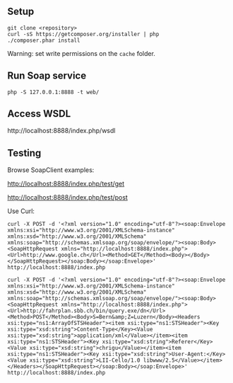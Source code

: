 ## Setup

```
git clone <repository>
curl -sS https://getcomposer.org/installer | php
./composer.phar install
```
Warning: set write permissions on the `cache` folder.

## Run Soap service

```
php -S 127.0.0.1:8888 -t web/
```

## Access WSDL

http://localhost:8888/index.php/wsdl

## Testing

Browse SoapClient examples:

[http://localhost:8888/index.php/test/get](http://localhost:8888/index.php/test/get)

[http://localhost:8888/index.php/test/post](http://localhost:8888/index.php/test/post)

Use Curl:

```
curl -X POST -d '<?xml version="1.0" encoding="utf-8"?><soap:Envelope xmlns:xsi="http://www.w3.org/2001/XMLSchema-instance" xmlns:xsd="http://www.w3.org/2001/XMLSchema" xmlns:soap="http://schemas.xmlsoap.org/soap/envelope/"><soap:Body><SoapHttpRequest xmlns="http://localhost:8888/index.php"><Url>http://www.google.ch</Url><Method>GET</Method><Body></Body></SoapHttpRequest></soap:Body></soap:Envelope>' http://localhost:8888/index.php
```

```
curl -X POST -d '<?xml version="1.0" encoding="utf-8"?><soap:Envelope xmlns:xsi="http://www.w3.org/2001/XMLSchema-instance" xmlns:xsd="http://www.w3.org/2001/XMLSchema" xmlns:soap="http://schemas.xmlsoap.org/soap/envelope/"><soap:Body><SoapHttpRequest xmlns="http://localhost:8888/index.php"><Url>http://fahrplan.sbb.ch/bin/query.exe/dn</Url><Method>POST</Method><Body>S=Bern&amp;Z=Luzern</Body><Headers xsi:type="ns1:ArrayOfSTSHeader"><item xsi:type="ns1:STSHeader"><Key xsi:type="xsd:string">Content-Type</Key><Value xsi:type="xsd:string">application/xml</Value></item><item xsi:type="ns1:STSHeader"><Key xsi:type="xsd:string">Referer</Key><Value xsi:type="xsd:string">chrigu</Value></item><item xsi:type="ns1:STSHeader"><Key xsi:type="xsd:string">User-Agent:</Key><Value xsi:type="xsd:string">LII-Cello/1.0 libwww/2.5</Value></item></Headers></SoapHttpRequest></soap:Body></soap:Envelope>' http://localhost:8888/index.php
```